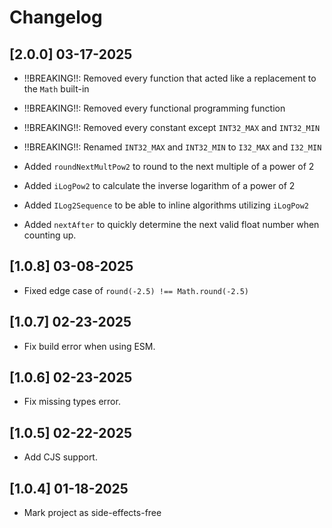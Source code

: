 # Changelog

## [2.0.0] 03-17-2025

- !!BREAKING!!: Removed every function that acted like a replacement to the `Math` built-in
- !!BREAKING!!: Removed every functional programming function
- !!BREAKING!!: Removed every constant except `INT32_MAX` and `INT32_MIN`
- !!BREAKING!!: Renamed `INT32_MAX` and `INT32_MIN` to `I32_MAX` and `I32_MIN`

- Added `roundNextMultPow2` to round to the next multiple of a power of 2
- Added `iLogPow2` to calculate the inverse logarithm of a power of 2
- Added `ILog2Sequence` to be able to inline algorithms utilizing `iLogPow2`
- Added `nextAfter` to quickly determine the next valid float number when counting up.

## [1.0.8] 03-08-2025

- Fixed edge case of `round(-2.5) !== Math.round(-2.5)`

## [1.0.7] 02-23-2025

- Fix build error when using ESM.

## [1.0.6] 02-23-2025

- Fix missing types error.

## [1.0.5] 02-22-2025

- Add CJS support.


## [1.0.4] 01-18-2025

- Mark project as side-effects-free
